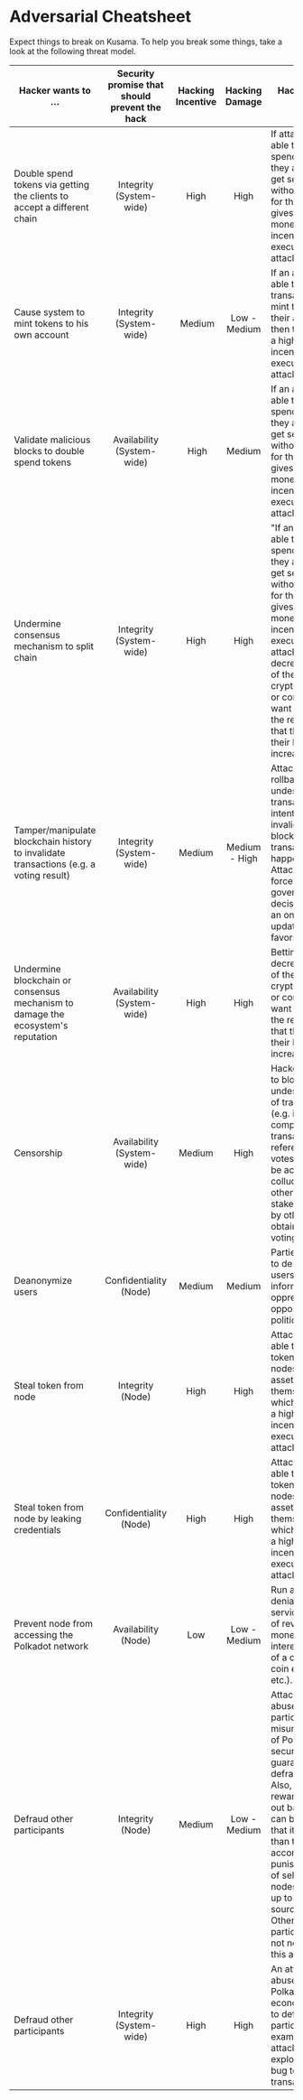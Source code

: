 # Adversarial Cheatsheet
Expect things to break on Kusama. To help you break some things, take a look at the following threat model. 

| Hacker wants to … | Security promise that should prevent the hack | Hacking Incentive | Hacking Damage | Hacking value details |
| ------------- |:-------------:|:-------------:|:-------------:| ----- |
| Double spend tokens via getting the clients to accept a different chain | Integrity (System-wide) | High | High | If attackers are able to double spend tokens, they are able to get services without paying for them. This gives them a high monetary incentive to execute the attack. |
| Cause system to mint tokens to his own account | Integrity (System-wide) | Medium | Low - Medium | If an attacker is able to craft transactions that mint tokens to their account, then this provides a high monetary incentive to execute this attack. |
| Validate malicious blocks to double spend tokens | Availability (System-wide) | High | Medium | If an attacker is able to double spend tokens, they are able to get services without paying for them. This gives them a high monetary incentive to execute the attack. |
| Undermine consensus mechanism to split chain | Integrity (System-wide) | High | High | "If an attacker is able to double spend tokens, they are able to get services without paying for them. This gives them a high monetary incentive to execute the attack. Betting on decrease in value of the cryptocurrency or competitors want to damage the reputation, so that the value of their blockchain increases. |
| Tamper/manipulate blockchain history to invalidate transactions (e.g. a voting result) | Integrity (System-wide) | Medium | Medium - High | Attacker can rollback undesired transactions by intentionally invalidating the block where transaction has happened. Attacker can force a governance decision (or even an on-chain update) which favors them. |
| Undermine blockchain or consensus mechanism to damage the ecosystem's reputation |Availability (System-wide)|High|High|Betting on decrease in value of the cryptocurrency or competitors want to damage the reputation, so that the value of their blockchain increases|
|Censorship|Availability (System-wide)|Medium|High|Hackers are able to block undesirable types of transactions (e.g. industry competitor transactions or referendum votes). This could be achieved by colluding with other stakeholders or by otherwise obtaining more voting power.|
|Deanonymize users|Confidentiality (Node)|Medium|Medium|Parties that want to de-anonymize users can use the information to oppress the opposition (e.g. political activists).|
|Steal token from node|Integrity (Node)|High|High|Attackers that are able to steal tokens from nodes can claim assets for themselves, which gives them a high monetary incentive to execute the attack.|
|Steal token from node by leaking credentials|Confidentiality (Node)|High|High|Attackers that are able to steal tokens from nodes can claim assets for themselves, which gives them a high monetary incentive to execute the attack.|
|Prevent node from accessing the Polkadot network|Availability (Node)|Low|Low - Medium|Run a targeted denial-of-service attack out of revenge, monetary interests (in case of a competing coin exchange, etc.).|
|Defraud other participants|Integrity (Node)|Medium|Low - Medium|Attacker can abuse other participants’ misunderstanding of Polkadot's security guarantees to defraud them. Also, if the reward for calling out bad behavior can be set up so that it is higher than the according punishment, a set of self-handled nodes can be set up to generate a source cycle. Other participants are not needed for this attack.|
|Defraud other participants|Integrity (System-wide)|High|High|An attacker could abuse bugs in Polkadot's economic system to defraud other participants. For example, an attacker could exploit a logic bug to not pay transaction fees.|